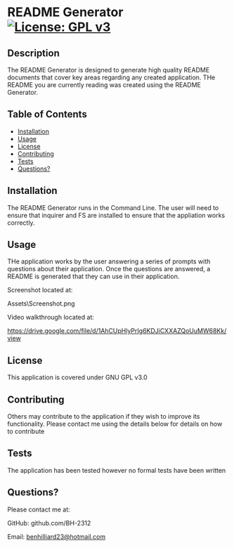 # README Generator [![License: GPL v3](https://img.shields.io/badge/License-GPLv3-blue.svg)](https://www.gnu.org/licenses/gpl-3.0)
     
## Description

The README Generator is designed to generate high quality README documents that cover key areas regarding any created application. THe README you are currently reading was created using the README Generator. 

## Table of Contents

* [Installation](##installation)
* [Usage](#usage)
* [License](#license)
* [Contributing](#contributing)
* [Tests](#tests)
* [Questions?](#questions)


## Installation

The README Generator runs in the Command Line. The user will need to ensure that inquirer and FS are installed to ensure that the appliation works correctly.

## Usage

THe application works by the user answering a series of prompts with questions about their application. Once the questions are answered, a README is generated that they can use in their application.  

Screenshot located at:

Assets\Screenshot.png

Video walkthrough located at:

https://drive.google.com/file/d/1AhCUpHlyPrIg6KDJiCXXAZQoUuMW68Kk/view

## License

This application is covered under GNU GPL v3.0
    
## Contributing

Others may contribute to the application if they wish to improve its functionality. Please contact me using the details below for details on how to contribute

## Tests

The application has been tested however no formal tests have been written
    
## Questions?

Please contact me at:

GitHub: github.com/BH-2312

Email: benhilliard23@hotmail.com
